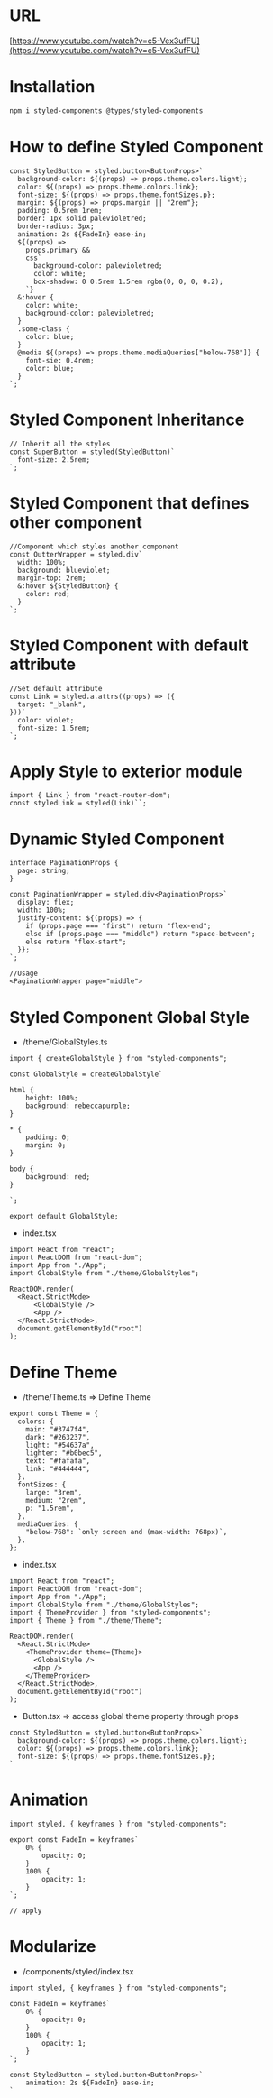 # URL

[https://www.youtube.com/watch?v=c5-Vex3ufFU](https://www.youtube.com/watch?v=c5-Vex3ufFU)

# Installation

```bash
npm i styled-components @types/styled-components
```

# How to define Styled Component

```tsx
const StyledButton = styled.button<ButtonProps>`
  background-color: ${(props) => props.theme.colors.light};
  color: ${(props) => props.theme.colors.link};
  font-size: ${(props) => props.theme.fontSizes.p};
  margin: ${(props) => props.margin || "2rem"};
  padding: 0.5rem 1rem;
  border: 1px solid palevioletred;
  border-radius: 3px;
  animation: 2s ${FadeIn} ease-in;
  ${(props) =>
    props.primary &&
    css`
      background-color: palevioletred;
      color: white;
      box-shadow: 0 0.5rem 1.5rem rgba(0, 0, 0, 0.2);
    `}
  &:hover {
    color: white;
    background-color: palevioletred;
  }
  .some-class {
    color: blue;
  }
  @media ${(props) => props.theme.mediaQueries["below-768"]} {
    font-sie: 0.4rem;
    color: blue;
  }
`;
```

# Styled Component Inheritance

```tsx
// Inherit all the styles
const SuperButton = styled(StyledButton)`
  font-size: 2.5rem;
`;
```

# Styled Component that defines other component

```tsx
//Component which styles another component
const OutterWrapper = styled.div`
  width: 100%;
  background: blueviolet;
  margin-top: 2rem;
  &:hover ${StyledButton} {
    color: red;
  }
`;
```

# Styled Component with default attribute

```tsx
//Set default attribute
const Link = styled.a.attrs((props) => ({
  target: "_blank",
}))`
  color: violet;
  font-size: 1.5rem;
`;
```

# Apply Style to exterior module

```tsx
import { Link } from "react-router-dom";
const styledLink = styled(Link)``;
```

# Dynamic Styled Component

```tsx
interface PaginationProps {
  page: string;
}

const PaginationWrapper = styled.div<PaginationProps>`
  display: flex;
  width: 100%;
  justify-content: ${(props) => {
    if (props.page === "first") return "flex-end";
    else if (props.page === "middle") return "space-between";
    else return "flex-start";
  }};
`;

//Usage 
<PaginationWrapper page="middle">
```

# Styled Component Global Style

- /theme/GlobalStyles.ts

```tsx
import { createGlobalStyle } from "styled-components";

const GlobalStyle = createGlobalStyle`

html {
    height: 100%;
    background: rebeccapurple;
}

* {
    padding: 0;
    margin: 0;
}

body {
    background: red;
}

`;

export default GlobalStyle;
```

- index.tsx

```tsx
import React from "react";
import ReactDOM from "react-dom";
import App from "./App";
import GlobalStyle from "./theme/GlobalStyles";

ReactDOM.render(
  <React.StrictMode>
      <GlobalStyle />
      <App />
  </React.StrictMode>,
  document.getElementById("root")
);
```

# Define Theme

- /theme/Theme.ts ⇒ Define Theme

```tsx
export const Theme = {
  colors: {
    main: "#3747f4",
    dark: "#263237",
    light: "#54637a",
    lighter: "#b0bec5",
    text: "#fafafa",
    link: "#444444",
  },
  fontSizes: {
    large: "3rem",
    medium: "2rem",
    p: "1.5rem",
  },
  mediaQueries: {
    "below-768": `only screen and (max-width: 768px)`,
  },
};
```

- index.tsx

```tsx
import React from "react";
import ReactDOM from "react-dom";
import App from "./App";
import GlobalStyle from "./theme/GlobalStyles";
import { ThemeProvider } from "styled-components";
import { Theme } from "./theme/Theme";

ReactDOM.render(
  <React.StrictMode>
    <ThemeProvider theme={Theme}>
      <GlobalStyle />
      <App />
    </ThemeProvider>
  </React.StrictMode>,
  document.getElementById("root")
);
```

- Button.tsx ⇒ access global theme property through props

```tsx
const StyledButton = styled.button<ButtonProps>`
  background-color: ${(props) => props.theme.colors.light};
  color: ${(props) => props.theme.colors.link};
  font-size: ${(props) => props.theme.fontSizes.p};
`
```

# Animation

```tsx
import styled, { keyframes } from "styled-components";

export const FadeIn = keyframes`
    0% {
        opacity: 0;
    }
    100% {
        opacity: 1;
    }
`;

// apply 
```

# Modularize

- /components/styled/index.tsx

```tsx
import styled, { keyframes } from "styled-components";

const FadeIn = keyframes`
    0% {
        opacity: 0;
    }
    100% {
        opacity: 1;
    }
`;

const StyledButton = styled.button<ButtonProps>`
	animation: 2s ${FadeIn} ease-in;
`
```